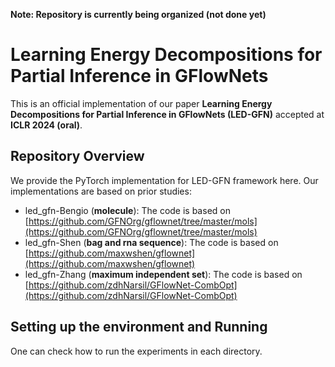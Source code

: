 **Note: Repository is currently being organized (not done yet)**

# Learning Energy Decompositions for Partial Inference in GFlowNets

This is an official implementation of our paper **Learning Energy Decompositions for Partial Inference in GFlowNets (LED-GFN)** accepted at **ICLR 2024 (oral)**. 


## Repository Overview
We provide the PyTorch implementation for LED-GFN framework here. Our implementations are based on prior studies:

- led_gfn-Bengio (**molecule**): The code is based on [https://github.com/GFNOrg/gflownet/tree/master/mols](https://github.com/GFNOrg/gflownet/tree/master/mols)
- led_gfn-Shen (**bag and rna sequence**): The code is based on [https://github.com/maxwshen/gflownet](https://github.com/maxwshen/gflownet)
- led_gfn-Zhang (**maximum independent set**): The code is based on [https://github.com/zdhNarsil/GFlowNet-CombOpt](https://github.com/zdhNarsil/GFlowNet-CombOpt)

## Setting up the environment and Running
One can check how to run the experiments in each directory. 
